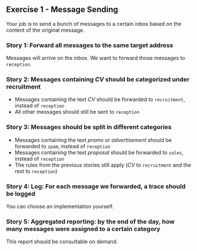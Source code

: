## Exercise 1 - Message Sending
Your job is to send a bunch of messages to a certain inbox based on the content of the original message.

### Story 1: Forward all messages to the same target address
Messages will arrive on the inbox. We want to forward those messages to `reception`.

### Story 2: Messages containing _CV_ should be categorized under recruitment
* Messages containing the text _CV_ should be forwarded to `recruitment`, instead of `reception`
* All other messages should still be sent to `reception`

### Story 3: Messages should be split in different categories
* Messages containing the text _promo_ or _advertisement_ should be forwarded to `spam`, instead of `reception`
* Messages containing the text _proposal_ should be forwarded to `sales`, instead of `reception`
* The rules from the previous stories still apply (_CV_ to `recruitment` and the rest to `reception`)

### Story 4: Log: For each message we forwarded, a trace should be logged
You can choose an implementation yourself.

### Story 5: Aggregated reporting: by the end of the day, how many messages were assigned to a certain category
This report should be consultable on demand. 
